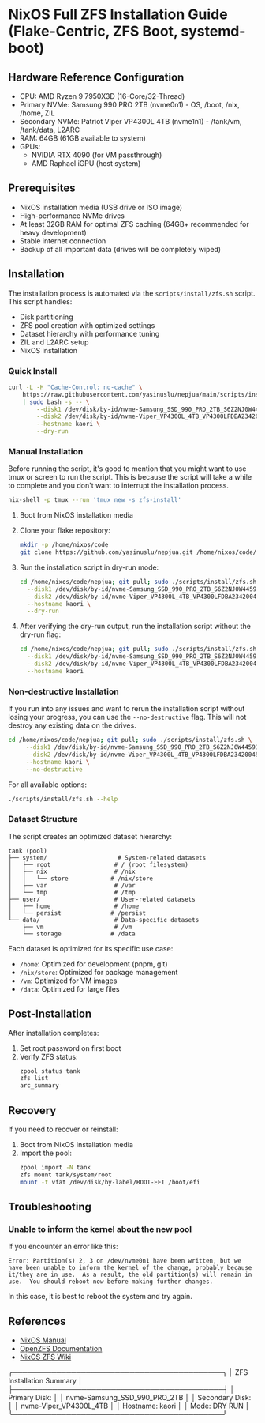 # NixOS Full ZFS Installation Guide (Flake-Centric, ZFS Boot, systemd-boot)

## Hardware Reference Configuration

- CPU: AMD Ryzen 9 7950X3D (16-Core/32-Thread)
- Primary NVMe: Samsung 990 PRO 2TB (nvme0n1) - OS, /boot, /nix, /home, ZIL
- Secondary NVMe: Patriot Viper VP4300L 4TB (nvme1n1) - /tank/vm, /tank/data,
  L2ARC
- RAM: 64GB (61GB available to system)
- GPUs:
  - NVIDIA RTX 4090 (for VM passthrough)
  - AMD Raphael iGPU (host system)

## Prerequisites

- NixOS installation media (USB drive or ISO image)
- High-performance NVMe drives
- At least 32GB RAM for optimal ZFS caching (64GB+ recommended for heavy
  development)
- Stable internet connection
- Backup of all important data (drives will be completely wiped)

## Installation

The installation process is automated via the `scripts/install/zfs.sh` script.
This script handles:

- Disk partitioning
- ZFS pool creation with optimized settings
- Dataset hierarchy with performance tuning
- ZIL and L2ARC setup
- NixOS installation

### Quick Install

```bash
curl -L -H "Cache-Control: no-cache" \
    https://raw.githubusercontent.com/yasinuslu/nepjua/main/scripts/install/zfs.sh \
    | sudo bash -s -- \
        --disk1 /dev/disk/by-id/nvme-Samsung_SSD_990_PRO_2TB_S6Z2NJ0W445911J \
        --disk2 /dev/disk/by-id/nvme-Viper_VP4300L_4TB_VP4300LFDBA234200458 \
        --hostname kaori \
        --dry-run
```

### Manual Installation

Before running the script, it's good to mention that you might want to use tmux
or screen to run the script. This is because the script will take a while to
complete and you don't want to interrupt the installation process.

```bash
nix-shell -p tmux --run 'tmux new -s zfs-install'
```

1. Boot from NixOS installation media

2. Clone your flake repository:
   ```bash
   mkdir -p /home/nixos/code
   git clone https://github.com/yasinuslu/nepjua.git /home/nixos/code/nepjua
   ```

3. Run the installation script in dry-run mode:
   ```bash
   cd /home/nixos/code/nepjua; git pull; sudo ./scripts/install/zfs.sh \
     --disk1 /dev/disk/by-id/nvme-Samsung_SSD_990_PRO_2TB_S6Z2NJ0W445911J \
     --disk2 /dev/disk/by-id/nvme-Viper_VP4300L_4TB_VP4300LFDBA234200458 \
     --hostname kaori \
     --dry-run
   ```

4. After verifying the dry-run output, run the installation script without the
   dry-run flag:
   ```bash
   cd /home/nixos/code/nepjua; git pull; sudo ./scripts/install/zfs.sh \
     --disk1 /dev/disk/by-id/nvme-Samsung_SSD_990_PRO_2TB_S6Z2NJ0W445911J \
     --disk2 /dev/disk/by-id/nvme-Viper_VP4300L_4TB_VP4300LFDBA234200458 \
     --hostname kaori
   ```

### Non-destructive Installation

If you run into any issues and want to rerun the installation script without
losing your progress, you can use the `--no-destructive` flag. This will not
destroy any existing data on the drives.

```bash
cd /home/nixos/code/nepjua; git pull; sudo ./scripts/install/zfs.sh \
     --disk1 /dev/disk/by-id/nvme-Samsung_SSD_990_PRO_2TB_S6Z2NJ0W445911J \
     --disk2 /dev/disk/by-id/nvme-Viper_VP4300L_4TB_VP4300LFDBA234200458 \
     --hostname kaori \
     --no-destructive
```

For all available options:

```bash
./scripts/install/zfs.sh --help
```

### Dataset Structure

The script creates an optimized dataset hierarchy:

```plaintext
tank (pool)
├── system/                    # System-related datasets
│   ├── root                  # / (root filesystem)
│   ├── nix                   # /nix
│   │   └── store            # /nix/store
│   ├── var                   # /var
│   └── tmp                   # /tmp
├── user/                     # User-related datasets
│   ├── home                  # /home
│   └── persist              # /persist
└── data/                     # Data-specific datasets
    ├── vm                    # /vm
    └── storage              # /data
```

Each dataset is optimized for its specific use case:

- `/home`: Optimized for development (pnpm, git)
- `/nix/store`: Optimized for package management
- `/vm`: Optimized for VM images
- `/data`: Optimized for large files

## Post-Installation

After installation completes:

1. Set root password on first boot
2. Verify ZFS status:
   ```bash
   zpool status tank
   zfs list
   arc_summary
   ```

## Recovery

If you need to recover or reinstall:

1. Boot from NixOS installation media
2. Import the pool:
   ```bash
   zpool import -N tank
   zfs mount tank/system/root
   mount -t vfat /dev/disk/by-label/BOOT-EFI /boot/efi
   ```

## Troubleshooting

### Unable to inform the kernel about the new pool

If you encounter an error like this:

```plaintext
Error: Partition(s) 2, 3 on /dev/nvme0n1 have been written, but we have been unable to inform the kernel of the change, probably because it/they are in use.  As a result, the old partition(s) will remain in use.  You should reboot now before making further changes.
```

In this case, it is best to reboot the system and try again.

## References

- [NixOS Manual](https://nixos.org/manual/nixos/stable/)
- [OpenZFS Documentation](https://openzfs.github.io/openzfs-docs/)
- [NixOS ZFS Wiki](https://nixos.wiki/wiki/ZFS)

╭───────────────────────────────────────────╮ │ ZFS Installation Summary │
├───────────────────────────────────────────┤ │ Primary Disk: │ │
nvme-Samsung_SSD_990_PRO_2TB │ │ Secondary Disk: │ │ nvme-Viper_VP4300L_4TB │ │
Hostname: kaori │ │ Mode: DRY RUN │
╰───────────────────────────────────────────╯
